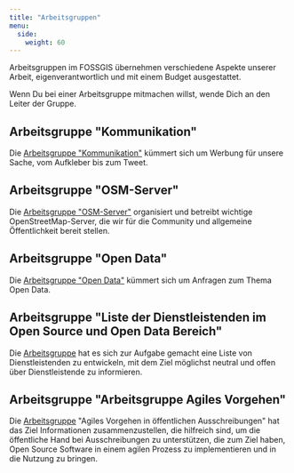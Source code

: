 ```yaml
---
title: "Arbeitsgruppen"
menu:
  side:
    weight: 60
---
```


Arbeitsgruppen im FOSSGIS übernehmen verschiedene Aspekte unserer Arbeit,
eigenverantwortlich und mit einem Budget ausgestattet.

Wenn Du bei einer Arbeitsgruppe mitmachen willst, wende Dich an den Leiter
der Gruppe.

## Arbeitsgruppe "Kommunikation"

Die [Arbeitsgruppe "Kommunikation"](/arbeitsgruppen/kommunikation) kümmert sich
um Werbung für unsere Sache, vom Aufkleber bis zum Tweet.

## Arbeitsgruppe "OSM-Server"

Die [Arbeitsgruppe "OSM-Server"](/arbeitsgruppen/osm-server) organisiert und
betreibt wichtige OpenStreetMap-Server, die wir für die Community und
allgemeine Öffentlichkeit bereit stellen.

## Arbeitsgruppe "Open Data"

Die [Arbeitsgruppe "Open Data"](/arbeitsgruppen/ag_opendata) kümmert sich um Anfragen zum Thema Open Data.

## Arbeitsgruppe "Liste der Dienstleistenden im Open Source und Open Data Bereich"
Die [Arbeitsgruppe](/arbeitsgruppen/dienstleisterliste) hat es sich zur Aufgabe gemacht eine Liste von Dienstleistenden zu entwickeln, mit dem Ziel möglichst neutral und offen über Dienstleistende zu informieren.

## Arbeitsgruppe "Arbeitsgruppe Agiles Vorgehen"
Die [Arbeitsgruppe](/arbeitsgruppen/ag_agiles_vorgehen) "Agiles Vorgehen in öffentlichen Ausschreibungen" hat das Ziel Informationen zusammenzustellen, die hilfreich sind, um die öffentliche Hand bei Ausschreibungen zu unterstützen, die zum Ziel haben, Open Source Software in einem agilen Prozess zu implementieren und in die Nutzung zu bringen. 

